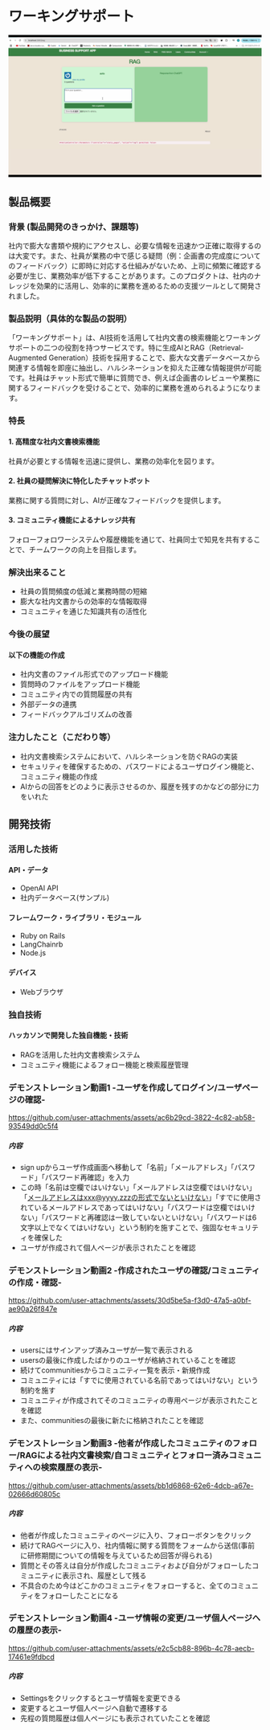 # ワーキングサポート

![サンプル画像](./images/sample.png "サンプル画像のタイトル")



## 製品概要
### 背景 (製品開発のきっかけ、課題等)
社内で膨大な書類や規約にアクセスし、必要な情報を迅速かつ正確に取得するのは大変です。また、社員が業務の中で感じる疑問（例：企画書の完成度についてのフィードバック）に即時に対応する仕組みがないため、上司に頻繁に確認する必要が生じ、業務効率が低下することがあります。このプロダクトは、社内のナレッジを効果的に活用し、効率的に業務を進めるための支援ツールとして開発されました。

### 製品説明（具体的な製品の説明）
「ワーキングサポート」は、AI技術を活用して社内文書の検索機能とワーキングサポートの二つの役割を持つサービスです。特に生成AIとRAG（Retrieval-Augmented Generation）技術を採用することで、膨大な文書データベースから関連する情報を即座に抽出し、ハルシネーションを抑えた正確な情報提供が可能です。社員はチャット形式で簡単に質問でき、例えば企画書のレビューや業務に関するフィードバックを受けることで、効率的に業務を進められるようになります。

### 特長
#### 1. 高精度な社内文書検索機能
社員が必要とする情報を迅速に提供し、業務の効率化を図ります。

#### 2. 社員の疑問解決に特化したチャットボット
業務に関する質問に対し、AIが正確なフィードバックを提供します。

#### 3. コミュニティ機能によるナレッジ共有
フォローフォロワーシステムや履歴機能を通じて、社員同士で知見を共有することで、チームワークの向上を目指します。

### 解決出来ること
- 社員の質問頻度の低減と業務時間の短縮
- 膨大な社内文書からの効率的な情報取得
- コミュニティを通じた知識共有の活性化

### 今後の展望
#### 以下の機能の作成
- 社内文書のファイル形式でのアップロード機能
- 質問時のファイルをアップロード機能 
- コミュニティ内での質問履歴の共有
- 外部データの連携
- フィードバックアルゴリズムの改善

### 注力したこと（こだわり等）
* 社内文書検索システムにおいて、ハルシネーションを防ぐRAGの実装
* セキュリティを確保するための、パスワードによるユーザログイン機能と、コミュニティ機能の作成
* AIからの回答をどのように表示させるのか、履歴を残すのかなどの部分に力をいれた

## 開発技術
### 活用した技術
#### API・データ
* OpenAI API
* 社内データベース(サンプル)

#### フレームワーク・ライブラリ・モジュール
* Ruby on Rails
* LangChainrb
* Node.js

#### デバイス
* Webブラウザ

### 独自技術
#### ハッカソンで開発した独自機能・技術
* RAGを活用した社内文書検索システム
* コミュニティ機能によるフォロー機能と検索履歴管理

### デモンストレーション動画1 -ユーザを作成してログイン/ユーザページの確認-
https://github.com/user-attachments/assets/ac6b29cd-3822-4c82-ab58-93549dd0c5f4
##### 内容
* sign upからユーザ作成画面へ移動して「名前」「メールアドレス」「パスワード」「パスワード再確認」を入力
* この時「名前は空欄ではいけない」「メールアドレスは空欄ではいけない」「メールアドレスはxxx@yyyy.zzzの形式でないといけない」「すでに使用されているメールアドレスであってはいけない」「パスワードは空欄ではいけない」「パスワードと再確認は一致していないといけない」「パスワードは6文字以上でなくてはいけない」という制約を施すことで、強固なセキュリティを確保した
* ユーザが作成されて個人ページが表示されたことを確認

### デモンストレーション動画2 -作成されたユーザの確認/コミュニティの作成・確認-
https://github.com/user-attachments/assets/30d5be5a-f3d0-47a5-a0bf-ae90a26f847e
##### 内容
* usersにはサインアップ済みユーザが一覧で表示される
* usersの最後に作成したばかりのユーザが格納されていることを確認
* 続けてcommunitiesからコミュニティ一覧を表示・新規作成
* コミュニティには「すでに使用されている名前であってはいけない」という制約を施す
* コミュニティが作成されてそのコミュニティの専用ページが表示されたことを確認
* また、communitiesの最後に新たに格納されたことを確認

### デモンストレーション動画3 -他者が作成したコミュニティのフォロー/RAGによる社内文書検索/自コミュニティとフォロー済みコミュニティへの検索履歴の表示-
https://github.com/user-attachments/assets/bb1d6868-62e6-4dcb-a67e-02666d60805c
##### 内容
* 他者が作成したコミュニティのページに入り、フォローボタンをクリック
* 続けてRAGページに入り、社内情報に関する質問をフォームから送信(事前に研修期間についての情報を与えているため回答が得られる)
* 質問とその答えは自分が作成したコミュニティおよび自分がフォローしたコミュニティに表示され、履歴として残る
* 不具合のため今はどこかのコミュニティをフォローすると、全てのコミュニティをフォローしたことになる

### デモンストレーション動画4 -ユーザ情報の変更/ユーザ個人ページへの履歴の表示-
https://github.com/user-attachments/assets/e2c5cb88-896b-4c78-aecb-17461e9fdbcd
##### 内容
* Settingsをクリックするとユーザ情報を変更できる
* 変更するとユーザ個人ページへ自動で遷移する
* 先程の質問履歴は個人ページにも表示されていたことを確認
